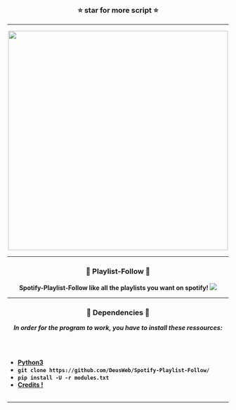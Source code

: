### <p align="center">⭐ star for more script ⭐</p>

-----

<p align="center">
<img src="https://cdn.discordapp.com/attachments/978420636953223198/983407968689221652/antoine-dore-foot-chill-gif.gif", width="500", height="500">
</p>

-----

### <p align="center">🦋 Playlist-Follow 🦋</p>
<p align="center">
<strong>
Spotify-Playlist-Follow like all the playlists you want on spotify!
<img src="https://media.discordapp.net/attachments/978420636953223198/983407483404054588/unknown.png?width=979&height=467">
</strong>
</p>

-----

### <p align="center">📀 Dependencies 📀</p>

<p align="center"><strong><i>In order for the program to work, you have to install these ressources:</i></strong</p>

<br><br>
* <a href="https://www.python.org/ftp/python/3.9.13/python-3.9.13-amd64.exe">Python3</a>
* `git clone https://github.com/DeusWeb/Spotify-Playlist-Follow/`
* `pip install -U -r modules.txt`
* <a href="https://github.com/useragents/Proxyless-Spotify-Follow-Bot">Credits !</a>
<br><br>

-----
